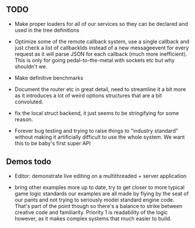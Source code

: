 ## TODO

- Make proper loaders for all of our services so they can be declared and used in the tree definitions

- Optimize some of the remote callback system, use a single callback and just check a list of callbackIds instead of a new messageevent for every request as it will parse JSON for each callback (much more inefficient). This is only for going pedal-to-the-metal with sockets etc but why shouldn't we.

- Make definitive benchmarks

- Document the router etc in great detail, need to streamline it a bit more as it introduces a lot of weird options structures that are a bit convoluted.

- fix the local struct backend, it just seems to be stringifying for some reason.

- Forever bug testing and trying to raise things to "industry standard" without making it artificially difficult to use the whole system. We want this to be baby's first super API

## Demos todo

- Editor: demonstrate live editing on a multithreaded + server application

- bring other examples more up to date, try to get closer to more typical game logic standards our examples are all made by flying by the seat of our pants and not trying to seriously model standard engine code. That's part of the point though so there's a balance to strike between creative code and familiarity. Priority 1 is readability of the logic however, as it makes complex systems that much easier to build.